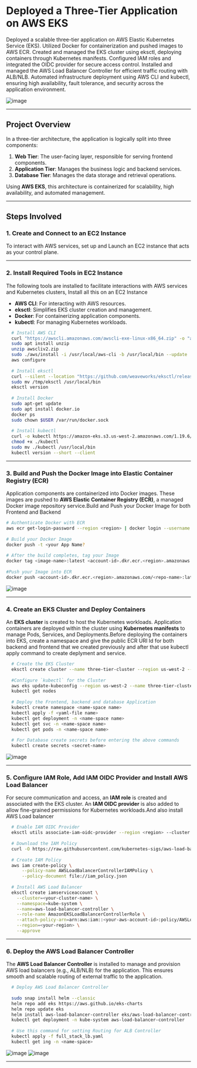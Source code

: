 # Deployed a Three-Tier Application on AWS EKS

Deployed a scalable three-tier application on AWS Elastic Kubernetes Service (EKS). Utilized Docker for containerization and pushed images to AWS ECR. Created and managed the EKS cluster using eksctl, deploying containers through Kubernetes manifests. Configured IAM roles and integrated the OIDC provider for secure access control. Installed and managed the AWS Load Balancer Controller for efficient traffic routing with ALB/NLB. Automated infrastructure deployment using AWS CLI and kubectl, ensuring high availability, fault tolerance, and security across the application environment.


![image](https://github.com/user-attachments/assets/c7c10804-a34c-4bd7-a2f6-771879263761)

---

## Project Overview

In a three-tier architecture, the application is logically split into three components:

1. **Web Tier**: The user-facing layer, responsible for serving frontend components.
2. **Application Tier**: Manages the business logic and backend services.
3. **Database Tier**: Manages the data storage and retrieval operations.

Using **AWS EKS**, this architecture is containerized for scalability, high availability, and automated management.

---

## Steps Involved

### 1. Create and Connect to an EC2 Instance
To interact with AWS services, set up and Launch an EC2 instance that acts as your control plane.

---

### 2. Install Required Tools in EC2 Instance
The following tools are installed to facilitate interactions with AWS services and Kubernetes clusters, Install all this on an EC2 Instance
- **AWS CLI**: For interacting with AWS resources.
- **eksctl**: Simplifies EKS cluster creation and management.
- **Docker**: For containerizing application components.
- **kubectl**: For managing Kubernetes workloads.

```bash
  # Install AWS CLI
  curl "https://awscli.amazonaws.com/awscli-exe-linux-x86_64.zip" -o "awscliv2.zip"
  sudo apt install unzip
  unzip awscliv2.zip
  sudo ./aws/install -i /usr/local/aws-cli -b /usr/local/bin --update
  aws configure
  
  # Install eksctl
  curl --silent --location "https://github.com/weaveworks/eksctl/releases/latest/download/eksctl_$(uname -s)_amd64.tar.gz" | tar xz -C /tmp
  sudo mv /tmp/eksctl /usr/local/bin
  eksctl version
  
  # Install Docker
  sudo apt-get update
  sudo apt install docker.io
  docker ps
  sudo chown $USER /var/run/docker.sock
  
  # Install kubectl
  curl -o kubectl https://amazon-eks.s3.us-west-2.amazonaws.com/1.19.6/2021-01-05/bin/linux/amd64/kubectl
  chmod +x ./kubectl
  sudo mv ./kubectl /usr/local/bin
  kubectl version --short --client
  ```
---

### 3. Build and Push the Docker Image into Elastic Container Registry (ECR)
Application components are containerized into Docker images. These images are pushed to **AWS Elastic Container Registry (ECR)**, a managed Docker image repository service.Build and Push your Docker Image for both Frontend and Backend

  ```bash
  # Authenticate Docker with ECR
  aws ecr get-login-password --region <region> | docker login --username AWS --password-stdin <account-id>.dkr.ecr.<region>.amazonaws.com
      
  # Build your Docker Image
  docker push -t <your App Name?
      
  # After the build completes, tag your Image
  docker tag <image-name>:latest <account-id>.dkr.ecr.<region>.amazonaws.com/<repo-name>:latest
      
  #Push your Image into ECR
  docker push <account-id>.dkr.ecr.<region>.amazonaws.com/<repo-name>:latest
  ```
![image](https://github.com/user-attachments/assets/38cca81c-7451-4708-a6d7-628b90ce29a2)

---

### 4. Create an EKS Cluster and Deploy Containers
An **EKS cluster** is created to host the Kubernetes workloads. Application containers are deployed within the cluster using **Kubernetes manifests** to manage Pods, Services, and Deployments.Before deploying the containers into EKS, create a namespace and give the public ECR URI Id for both backend and frontend that we created previously and after that use kubectl apply command to create deplyment and service.

  ```bash
    # Create the EKS Cluster
    eksctl create cluster --name three-tier-cluster --region us-west-2 --node-type t2.medium --nodes-min 2 --nodes-max 2
    
    #Configure `kubectl` for the Cluster
    aws eks update-kubeconfig --region us-west-2 --name three-tier-cluster
    kubectl get nodes
    
    # Deploy the Frontend, backend and database Application
    kubectl create namespace <name-space name>
    kubectl apply -f <yaml-file name>
    kubectl get deployment -n <name-space name>
    kubectl get svc -n <name-space name>
    kubectl get pods -n <name-space name>
    
    # For Database create secrets before entering the above commands
    kubectl create secrets <secret-name>
  ```
![image](https://github.com/user-attachments/assets/2dc431b8-2a2c-4d94-9017-ce0aa318c90b)

---
### 5. Configure IAM Role, Add IAM OIDC Provider and Install AWS Load Balancer

For secure communication and access, an **IAM role** is created and associated with the EKS cluster. An **IAM OIDC provider** is also added to allow fine-grained permissions for Kubernetes workloads.And also install AWS Load balancer

  ```bash
    # Enable IAM OIDC Provider
    eksctl utils associate-iam-oidc-provider --region <region> --cluster <cluster-name> --approve
    
    # Download the IAM Policy
    curl -O https://raw.githubusercontent.com/kubernetes-sigs/aws-load-balancer-controller/v2.5.4/docs/install/iam_policy.json
    
    # Create IAM Policy
    aws iam create-policy \
        --policy-name AWSLoadBalancerControllerIAMPolicy \
        --policy-document file://iam_policy.json
    
    # Install AWS Load Balancer
    eksctl create iamserviceaccount \
      --cluster=<your-cluster-name> \
      --namespace=kube-system \
      --name=aws-load-balancer-controller \
      --role-name AmazonEKSLoadBalancerControllerRole \
      --attach-policy-arn=arn:aws:iam::<your-aws-account-id>:policy/AWSLoadBalancerControllerIAMPolicy \
      --region=<your-region> \
      --approve
```
---

### 6. Deploy the AWS Load Balancer Controller
The **AWS Load Balancer Controller** is installed to manage and provision AWS load balancers (e.g., ALB/NLB) for the application. This ensures smooth and scalable routing of external traffic to the application.

  ```bash
    # Deploy AWS Load Balancer Controller
    
    sudo snap install helm --classic
    helm repo add eks https://aws.github.io/eks-charts
    helm repo update eks
    helm install aws-load-balancer-controller eks/aws-load-balancer-controller -n kube-system --set clusterName=my-cluster --set serviceAccount.create=false --set serviceAccount.name=aws-load-balancer-controller
    kubectl get deployment -n kube-system aws-load-balancer-controller
    
    # Use this command for setting Routing for ALB Controller
    kubectl apply -f full_stack_lb.yaml
    kubectl get ing -n <name-space>

 ```
![image](https://github.com/user-attachments/assets/67c77f1b-f658-49d7-abec-83ce5e84f21d)
![image](https://github.com/user-attachments/assets/a74cfdc8-5f75-420d-8caf-471390215ee5)

---
